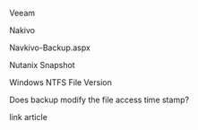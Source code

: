 Veeam





Nakivo

Navkivo-Backup.aspx​



Nutanix Snapshot





Windows NTFS File Version





Does backup modify the file access time stamp?

link article
